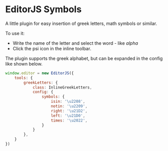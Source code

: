 # EditorJS Symbols

A little plugin for easy insertion of greek letters, math symbols or similar.

To use it:

* Write the name of the letter and select the word - like *alpha*
* Click the psi icon in the inline toolbar.

The plugin supports the greek alphabet, but can be expanded in the config like shown below.

```javascript
window.editor = new EditorJS({
    tools: {
        greekLetters: {
            class: InlineGreekLetters,
            config: {
                symbols: {
                    isin: '\u2208',
                    notin: '\u2209',
                    right: '\u21D2',
                    left: '\u21D0',
                    times: '\u2022',
                }
            }
        },
    }
})
```
